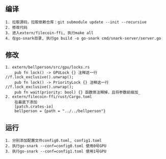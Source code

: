## 编译
    1. 拉取源码，拉取依赖仓库：git submodule update --init --recursive
    2. 修改代码
    3. 进入extern/filecoin-ffi, 执行make all
    4. 在go-snark目录, 执行go build -o go-snark cmd/snark-server/server.go

## 修改
    1. extern/bellperson/src/gpu/locks.rs
        pub fn lock() -> GPULock {} 注释这一行 //f.lock_exclusive().unwrap();
        pub fn lock() -> PriorityLock {} 注释这一行 //f.lock_exclusive().unwrap();
        pub fn wait(priority: bool) {} 函数体注释掉，且将参数前缀加_
    2. extern/filecoin-ffi/rust/Cargo.toml
        在最底下添加 
        [patch.crates-io]
        bellperson = {path = "../../bellperson"}
    
## 运行
    1. 分别添加配置文件config0.toml, config1.toml
    2. 执行go-snark --conf=config0.toml 使用0号GPU
    3. 执行go-snark --conf=config1.toml 使用1号GPU